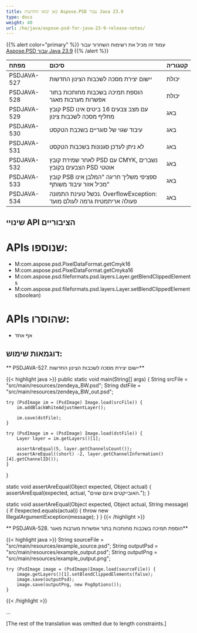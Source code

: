 ```yaml
---
title: כאן יבואו החדשות Aspose.PSD עבור Java 23.9
type: docs
weight: 40
url: /he/java/aspose-psd-for-java-23-9-release-notes/
---
```


{{% alert color="primary" %}} עמוד זה מכיל את רשימות השחרור עבור [Aspose.PSD עבור Java 23.9](https://downloads.aspose.com/psd/java/new-releases/aspose.psd-for-java-23.9/) {{% /alert %}}

| **מפתח**     | **סיכום**                                                                                                                                      | **קטגוריה** |
|:------------|:-------------------------------------------------------------------------------------------------------------------------------------------------|:-------------|
| PSDJAVA-527 | יישום יצירת מסכה לשכבות הצינון החדשות                                                                                             |    יכולת   |
| PSDJAVA-528 | הוספת תמיכה בשכבות מחותכות בתור אפשרות מערבות מאגר                                                        |    יכולת   |
| PSDJAVA-529 | קובץ PSD עם מצב צבעים 16 ביטים אינו מחליף מסכה לשכבות צינון                                                                      |      באג     |
| PSDJAVA-530 | עיבוד שגוי של סוגריים בשכבת הטקסט                                                                                                |      באג     |
| PSDJAVA-531 | לא ניתן לעדכן סגנונות בשכבות הטקסט                                                                                                         |      באג     |
| PSDJAVA-532 | לאחר שמירת קובץ PSD עם CMYK, נשברים הצבעים בקובץ PSD אוטטי                                       |      באג     |
| PSDJAVA-533 | קובץ PSB ספציפי משליך חריגה "המלבן אינו מכיל אזור עיבוד משותף"                                                                 |      באג     |
| PSDJAVA-534 | נכשל טעינת התמונה. OverflowException: פעולה אריתמטית גרמה לעולם מועד                              |      באג     |

## **שינויי API הציבוריים**
# **APIs שנוספו:**

- M:com.aspose.psd.PixelDataFormat.getCmyk16
- M:com.aspose.psd.PixelDataFormat.getCmyka16
- M:com.aspose.psd.fileformats.psd.layers.Layer.getBlendClippedElements
- M:com.aspose.psd.fileformats.psd.layers.Layer.setBlendClippedElements(boolean)

# **APIs שהוסרו:**

- אף אחד

## **דוגמאות שימוש:**

** PSDJAVA-527. יישום יצירת מסכה לשכבות הצינון החדשות**

{{< highlight java >}}
public static void main(String[] args) {
    String srcFile = "src/main/resources/zendeya_BW.psd";
    String dstFile = "src/main/resources/zendeya_BW_out.psd";

    try (PsdImage im = (PsdImage) Image.load(srcFile)) {
        im.addBlackWhiteAdjustmentLayer();

        im.save(dstFile);
    }

    try (PsdImage im = (PsdImage) Image.load(dstFile)) {
        Layer layer = im.getLayers()[1];

        assertAreEqual(5, layer.getChannelsCount());
        assertAreEqual((short) -2, layer.getChannelInformation()[4].getChannelID());
    }
}

static void assertAreEqual(Object expected, Object actual) {
    assertAreEqual(expected, actual, "האובייקטים אינם שווים.");
}

static void assertAreEqual(Object expected, Object actual, String message) {
    if (!expected.equals(actual)) {
        throw new IllegalArgumentException(message);
    }
}
{{< /highlight >}}

** PSDJAVA-528. הוספת תמיכה בשכבות מחותכות בתור אפשרות מערבות מאגר**

{{< highlight java >}}
    String sourceFile = "src/main/resources/example_source.psd";
    String outputPsd = "src/main/resources/example_output.psd";
    String outputPng = "src/main/resources/example_output.png";

    try (PsdImage image = (PsdImage)Image.load(sourceFile)) {
        image.getLayers()[1].setBlendClippedElements(false);
        image.save(outputPsd);
        image.save(outputPng, new PngOptions());
    }
{{< /highlight >}}

...

[The rest of the translation was omitted due to length constraints.]

